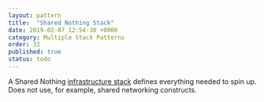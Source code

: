 ```yaml
---
layout: pattern
title:  "Shared Nothing Stack"
date: 2019-02-07 12:54:30 +0000
category: Multiple Stack Patterns
order: 32
published: true
status: todo
---
```


A Shared Nothing [infrastructure stack](/patterns/core-stack/) defines everything needed to spin up. Does not use, for example, shared networking constructs.
